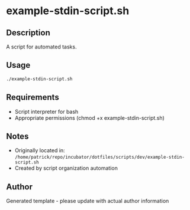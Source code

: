 # example-stdin-script.sh

## Description
A script for automated tasks.

## Usage
```bash
./example-stdin-script.sh
```

## Requirements
- Script interpreter for bash
- Appropriate permissions (chmod +x example-stdin-script.sh)

## Notes
- Originally located in: `/home/patrick/repo/incubator/dotfiles/scripts/dev/example-stdin-script.sh`
- Created by script organization automation

## Author
Generated template - please update with actual author information
